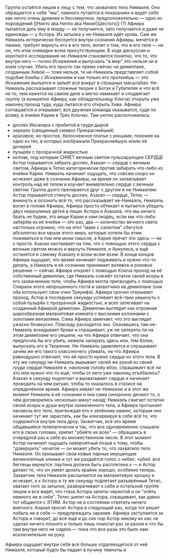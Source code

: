 Группа остаётся лицом к лицу с тем, что захватило тело Нимаэля. Оно обращается к себе "мы", немного путается в показаниях и ведёт себя как нечто очень древнее и бессмертное, предположительно — одно из порождений [[Никто aka Ничто aka Нихил|Шестого]] (?)
Афиира пытается дать ему в морду — не получается, зато получается и даже не единожды — у Астора. Из затылка у не-Нимаэля идёт кровь. 
Сам же Нимаэль истерически беснуется внутри сознания Афииры, мечется в панике, требует вернуть его в его тело, вопит о том, что в его теле — не он, что итак очевидно всем присутствующим.
В ходе дискуссии и короткого исследования не-Нимаэля становится понятно, что то, что внутри него — полно Искажения и выпускать "в мир" _это_ нельзя ни в коем случае. Убить его просто так прямо сейчас на демиплане, созданным Хивой — тоже нельзя, тк не-Нимаэль представляет собой подобие бомбы с Искажением и как только его проткнёшь — это Искажение выльется и зальёт всё вокруг в страшных масштабах.
Не-Нимаэль рассказывает сложные теории о Богах и Губителях и что всё не то, чем кажется на самом деле и мягко намекает и сподвигает группу (а конкретно Афииру, как обладательницу Ключа) открыть уже наконец проход туда, куда пытался его открыть Хива. 
Афиира соглашается и открывает, вся дружная команда оказыватся, судя по всему, в ячейке Карии в Трёх Ключах. Там уютно расположились:
- доспех Иксалара с пробитой в груди дырой
- зеркало (священный символ Прекраснейшей)
- красивое, но простое, белоснежное платье с рюшами, похожее на одно из тех, в которых изображали Прекраснейшую и/или её дочерей
- пузырёк с прозрачной жидкостью
- колпак, под которым СИЯЕТ вечным светом пульсирующее СЕРДЦЕ
Астор порывается забрать доспех, Азахал — сердце с вечным светом, Афиира и Тетис категорически против забирать что-либо из ячейки Карии. Нимаэль начинает ощущать, что совсем скоро он исчезнет даже в сознании Афииры, на время он захватывает контроль над её телом и изучает внимательно сердце с вечным светом.
Группа долго препирается друг с другом и не-Нимаэлем:
Астор порывается стянуть доспех, Азахал — сердце, Тетис — вникнуть и осознать всё то, что рассказывает не-Нимаэль, Нимаэль вопит в голове Афииры, Афиира просто обтекает и пытается убедить двух неразумных детей в лицах Астора и Азахала, что мы ничего брать не будем, это вещи Карии и нам пиздец, если мы что-либо заберём из её ячейки — это раз, два — количество вечного света настолько огромно, что на этот "маяк с салютом" сбегутся абсолютно все мрази этого мира, которые хотели бы этим поживиться в том или ином смысле, а Кария прячет это здесь — не с проста. Азахал настаивает на том, что с помощью этого сердца с вечным светом можно и вернуть Нимаэля, и Ариулиса, и ещё останется и самому Азахалу и всем-всем-всем.
В конце концов Афиира ощущает, что время начинает поджимать и нужно что-то делать, а Нимаэль в её сознании принимает волевое и роковое решение — сейчас Афиира откроет с помощью Ключа проход на её собственный демиплан, где Нимаэль сожжёт остатки своей искры в его захваченном теле, чтобы Афиира могла пригвоздить с помощью Спирали этого непрошенного гостя и захватчика на демиплане (они оба используют свои очки Триумфа). Афиира срочно открывает проход, Астор в последние секунды успевает всё-таки умыкнуть с собой пузырёк с прозрачной жидкостью, и всех затягивает на созданный Афиирой демиплан. 
Демиплан выглядит как огромная шарообразная малахитовая комната с высокими колоннами с золотыми вензелями. Сама Афиира замечает, что это выглядит ужасно безвкусно. Повсюду расходится эхо. 
Оказавшись там не-Нимаэль вскидывает брови и спрашивает, уж не запереть ли на этом демиплане его решили, на что Афиира отвечает, что она предпочла бы его убить, нежели запирать здесь или, тем более, выпускать его в Творение. Не-Нимаэль удивляется и спрашивает зачем же его такого класснючего убивать, на что Афиира равнодушно отвечает, что ей просто нужно сердце из этого тела. В эту же секунду не-Нимаэль вырывает своей же рукой из своей груди сердце Нимаэля и, наклонив голову вбок, спрашивает всё ли это или нужно что-то ещё, чтобы от него уже наконец отъебались? Азахал в секунду подлетает и выхватывает сердце и начинает проводить на нём ритуал, чтобы то оказалось в стазисе на определённое время.
Афиира кивает не-Нимаэлю и в этот же момент Нимаэль в её сознании и она сама синхронно делают то, о чём договорились несколько минут назад: Нимаэль сжигает остатки своей искры и души внутри захваченного тела, а Афиира протыкает насквозь его тело, пригвождая его к зелёному камню, которым оно начинает тут же зарастать, как бы консервируя в себе всё то, что содержится внутри тела дроу. Захватчик, всё это время общавшийся телепатически и так, что все одновременно слышали его в своих головах, хрипит "убейте их всех" — обращаясь в очередной раз к себе во множественном числе.
В этот момент Астор начинает ощущать невероятный позыв к тому, чтобы "довершить" начатое — он может _убить_ то, что захватило тело Нимаэля. Он призывает свои новые парные мерцающие великолепные клинки и тут же раздаётся голос с небес: «убей. все беглецы вернутся. паутина должна быть расплетена.» — и Астор делает то, что он умеет делать крайне хорошо, особенно теперь. 
Захватчик тела Нимаэля рассыпается на малахитовую крошку и исчезает, а к Астору в ту же секунду подлетает разъярённый Тетис, хватает того за затылок, разворачивает к себе и остальной группе лицом и все видят, что глаза Астора залиты чернотой и он "опять немного не в себе".
Тетис шипит на Астора, спрашивает, как давно тот общается с ЭТИМ. Астор не в состоянии ответить ничего внятного. Азахал просит Астора в следующий раз, когда тот решит побыть не в себе — предупреждать заранее. Афиира заступается за Астора и говорит, до всё ещё и до сих пор Астор никому из нас не сделал ничего плохого и только лишь помогал раз за разом и что бы там внутри него не сидело — пока что все разы это было нам исключительно на руку.

Афиира ощущает внутри себя всё больше отдаляющегося от неё Нимаэля, который будто бы падает в пучину темноты и 

